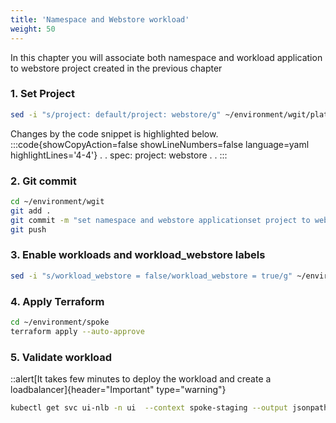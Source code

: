 ```yaml
---
title: 'Namespace and Webstore workload'
weight: 50
---
```


In this chapter you will associate both namespace and workload application to webstore project created in the previous chapter

### 1. Set Project

```bash
sed -i "s/project: default/project: webstore/g" ~/environment/wgit/platform/config/workload/webstore/workload/webstore-applicationset.yaml 
```
Changes by the code snippet is highlighted below.
:::code{showCopyAction=false showLineNumbers=false language=yaml highlightLines='4-4'}
  .
  .
  spec:
    project: webstore 
  .
  .
:::

### 2. Git commit
```bash
cd ~/environment/wgit
git add . 
git commit -m "set namespace and webstore applicationset project to webstore"
git push
```


### 3. Enable workloads and workload_webstore labels

```bash
sed -i "s/workload_webstore = false/workload_webstore = true/g" ~/environment/spoke/main.tf
```

### 4. Apply Terraform

```bash
cd ~/environment/spoke
terraform apply --auto-approve
```

### 5. Validate workload

::alert[It takes few minutes to deploy the workload and create a loadbalancer]{header="Important" type="warning"}

```bash
kubectl get svc ui-nlb -n ui  --context spoke-staging --output jsonpath='{.status.loadBalancer.ingress[0].hostname}'
```

